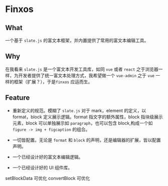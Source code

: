 # Finxos

## What

一个基于 `slate.js` 的富文本框架，并内置提供了常用的富文本编辑工具。

## Why

在我看来 `slate.js` 是一个富文本开发工具库，如同 `vue` 或者 `react` 之于浏览器一样，为开发者提供了统一富文本处理方式，我希望做一个 `vue-admin` 之于 `vue` 一样的框架（扩展？），于是`finxos` 应运而生。

## Feature

- 重新定义的规范。模糊了 `slate.js` 对于 mark，element 的定义，以 format，block 定义展示逻辑。format 指文字的额外属性，block 指块级展示元素，block 可以单独展示如 `paragraph`，也可以包含 block,构成一个如 `figure -> img + figcaption` 的组合。

- 一切皆配置。无论是 `format` 和 `block` 的声明，还是编辑器的扩展，皆以配置声明。

- 一个已经设计好的富文本编辑逻辑。

- 一个已经设计好的 UI 组件库。





setBlockData 可优化
convertBlock 可优化





